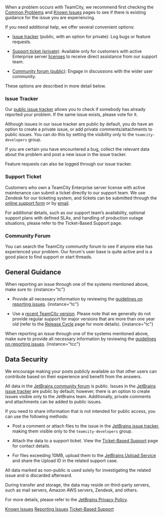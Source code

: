 [//]: # (title: Troubleshooting and Support)
[//]: # (auxiliary-id: Troubleshooting)


When a problem occurs with TeamCity, we recommend first checking the [Common Problems](common-problems.md) and [Known Issues](known-issues.md) pages to see if there is existing guidance for the issue you are experiencing.

If you need additional help, we offer several convenient options:

* [Issue tracker](https://youtrack.jetbrains.com/issues/TW) (public, with an option for private): Log bugs or feature requests.

* [Support ticket (private)](ticket-based-support.md): Available only for customers with active Enterprise server [licenses](licensing-policy.md) to receive direct assistance from our support team.

* [Community forum (public)](https://jb.gg/teamcity-forum): Engage in discussions with the wider user community.

These options are described in more detail below.


### Issue Tracker

Our [public issue tracker](https://youtrack.jetbrains.com/issues/TW) allows you to check if somebody has already reported your problem. If the same issue exists, please vote for it.

Although issues in our issue tracker are public by default, you do have an option to create a private issue, or add private comments/attachments to public issues. You can do this by setting the visibility only to the `teamcity-developers` group.

If you are certain you have encountered a bug, collect the relevant data about the problem and post a new issue in the issue tracker.

Feature requests can also be logged through our issue tracker.

### Support Ticket

Customers who own a TeamCity Enterprise server license with active maintenance can submit a ticket directly to our support team. We use Zendesk for our ticketing system, and tickets can be submitted through the [online support form](https://teamcity-support.jetbrains.com/hc/en-us/requests/new?ticket_form_id=66621) or by [email](mailto:teamcity-support@jetbrains.com).

For additional details, such as our support team’s availability, optional support plans with defined SLAs, and handling of production outage situations, please refer to the Ticket-Based Support page.

### Community Forum

You can search the TeamCity community forum to see if anyone else has experienced your problem. Our forum's user base is quite active and is a good place to find support or start threads.

## General Guidance

When reporting an issue through one of the systems mentioned above, make sure to:
{instance="tc"}

* Provide all necessary information by reviewing the [guidelines on reporting issues](reporting-issues.md).
    {instance="tc"}

* Use a [recent TeamCity version](previous-releases-downloads.md). Please note that we generally do not provide regular support for major versions that are more than one year old (refer to the [Release Cycle](teamcity-release-cycle.md) page for more details).
    {instance="tc"}


When reporting an issue through one of the systems mentioned above, make sure to provide all necessary information by reviewing the [guidelines on reporting issues](reporting-issues.md).
{instance="tcc"}



## Data Security

We encourage making your posts publicly available so that other users can contribute based on their experience and benefit from the answers.

All data in the [JetBrains community forum](https://jb.gg/teamcity-forum) is public. Issues in the [JetBrains issue tracker](https://youtrack.jetbrains.com/issues/TW) are public by default; however, there is an option to create issues visible only to the JetBrains team. Additionally, private comments and attachments can be added to public issues.

If you need to share information that is not intended for public access, you can use the following methods:

* Post a comment or attach files to the issue in the [JetBrains issue tracker](https://youtrack.jetbrains.com/issues/TW), making them visible only to the `teamcity-developers` group.

* Attach the data to a support ticket. View the [Ticket-Based Support](ticket-based-support.md) page for contact details.

* For files exceeding 10MB, upload them to the [JetBrains Upload Service](reporting-issues.md#Uploading+Large+Data+Archives) and share the Upload ID in the related support case.

All data marked as non-public is used solely for investigating the related issue and is discarded afterward.

During transfer and storage, the data may reside on third-party servers, such as mail servers, Amazon AWS servers, Zendesk, and others.

For more details, please refer to the [JetBrains Privacy Policy](https://www.jetbrains.com/company/privacy.html).







<!--



When a problem with TeamCity occurs, there is a number of places to look for information:
* Check [Known Issues](known-issues.md) and [Common Problems](common-problems.md).
* Visit the [TeamCity forum](https://jb.gg/teamcity-forum) — you can search the forum to see if anyone else has experienced your problem. Our forum's user base is quite active and is a good place to find support or start threads.
* [TeamCity issue tracker](https://youtrack.jetbrains.com/issues/TW) — check if somebody has already reported your problem. If the same issue exists, please vote for the issue. If you are sure you have faced a bug, please [collect](reporting-issues.md) the relevant data about the problem and post a new issue to the tracker. Be sure to include the TeamCity version, describe where exactly you see the problem, and what actions were preceding it. If relevant, please describe your environment (OS, web server, TeamCity distribution used, how TeamCity is set up, and so on).
* [Contact us](troubleshooting.md) to report an issue or ask a question using the general guidelines described.
* If you own Enterprise TeamCity license and need to submit information that is not meant to be public, you can also contact the development team via [this online form](https://teamcity-support.jetbrains.com/hc/en-us/requests/new?ticket_form_id=66621){nullable="true"} or [feedback email](mailto:teamcity-support@jetbrains.com?subject=(build: )).

To speed up the resolution of your problem, make sure to:
* include the affected TeamCity version;
* include detailed exact error messages, logs, screenshots;
* mention all related postings on the topic.

-->

 <seealso>
        <category ref="troubleshooting">
            <a href="known-issues.md">Known Issues</a>
            <a href="reporting-issues.md">Reporting Issues</a>
            <a href="ticket-based-support.md">Ticket-Based Support</a>
        </category>
</seealso>
